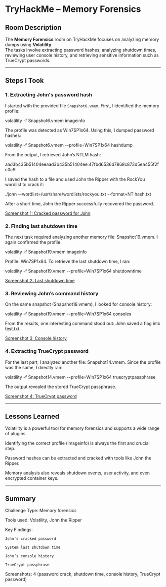 # TryHackMe – Memory Forensics

## Room Description
The **Memory Forensics** room on TryHackMe focuses on analyzing memory dumps using **Volatility**.  
The tasks involve extracting password hashes, analyzing shutdown times, reviewing user console history, and retrieving sensitive information such as TrueCrypt passwords.

---

## Steps I Took

### 1. Extracting John's password hash
I started with the provided file `Snapshot6.vmem`. First, I identified the memory profile:

volatility -f Snapshot6.vmem imageinfo

The profile was detected as Win7SP1x64. Using this, I dumped password hashes:

volatility -f Snapshot6.vmem --profile=Win7SP1x64 hashdump

From the output, I retrieved John’s NTLM hash:

aad3b435b51404eeaad3b435b51404ee:47fbd6536d7868c873d5ea455f2fc0c9


I saved the hash to a file and used John the Ripper with the RockYou wordlist to crack it:

./john --wordlist=/usr/share/wordlists/rockyou.txt --format=NT hash.txt

After a short time, John the Ripper successfully recovered the password.


[Screenshot 1: Cracked password for John](./screenshots/01-john-password.png)

### 2. Finding last shutdown time

The next task required analyzing another memory file: Snapshot19.vmem.
I again confirmed the profile:

volatility -f Snapshot19.vmem imageinfo

Profile: Win7SP1x64.
To retrieve the last shutdown time, I ran:

volatility -f Snapshot19.vmem --profile=Win7SP1x64 shutdowntime

[Screenshot 2: Last shutdown time](./screenshots/02-shutdown-time.png)

### 3. Reviewing John’s command history

On the same snapshot (Snapshot19.vmem), I looked for console history:

volatility -f Snapshot19.vmem --profile=Win7SP1x64 consoles

From the results, one interesting command stood out: John saved a flag into test.txt.

[Screenshot 3: Console history](./screenshots/03-console-history.png)

### 4. Extracting TrueCrypt password

For the last part, I analyzed another file: Snapshot14.vmem.
Since the profile was the same, I directly ran:


volatility -f Snapshot14.vmem --profile=Win7SP1x64 truecryptpassphrase


The output revealed the stored TrueCrypt passphrase.

[Screenshot 4: TrueCrypt password](./screenshots/04-truecrypt-pass.png)

---

## Lessons Learned

Volatility is a powerful tool for memory forensics and supports a wide range of plugins.

Identifying the correct profile (imageinfo) is always the first and crucial step.

Password hashes can be extracted and cracked with tools like John the Ripper.

Memory analysis also reveals shutdown events, user activity, and even encrypted container keys.

---

## Summary

Challenge Type: Memory forensics

Tools used: Volatility, John the Ripper

Key Findings:

	John’s cracked password

	System last shutdown time

	John’s console history

	TrueCrypt passphrase

Screenshots: 4 (password crack, shutdown time, console history, TrueCrypt password)